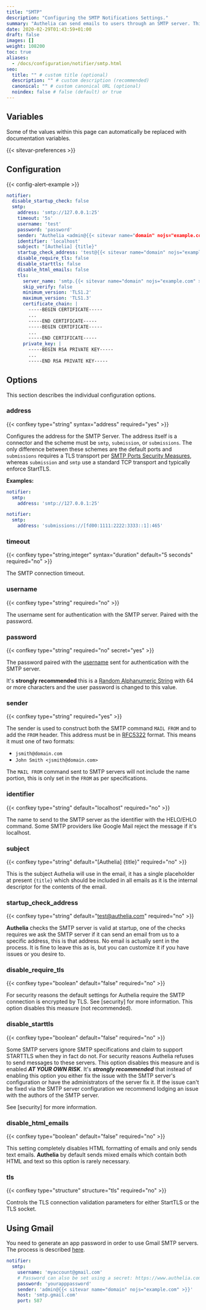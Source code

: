 ```yaml
---
title: "SMTP"
description: "Configuring the SMTP Notifications Settings."
summary: "Authelia can send emails to users through an SMTP server. This section describes how to configure this."
date: 2020-02-29T01:43:59+01:00
draft: false
images: []
weight: 108200
toc: true
aliases:
  - /docs/configuration/notifier/smtp.html
seo:
  title: "" # custom title (optional)
  description: "" # custom description (recommended)
  canonical: "" # custom canonical URL (optional)
  noindex: false # false (default) or true
---
```


## Variables

Some of the values within this page can automatically be replaced with documentation variables.

{{< sitevar-preferences >}}

## Configuration

{{< config-alert-example >}}

```yaml {title="configuration.yml"}
notifier:
  disable_startup_check: false
  smtp:
    address: 'smtp://127.0.0.1:25'
    timeout: '5s'
    username: 'test'
    password: 'password'
    sender: "Authelia <admin@{{< sitevar name="domain" nojs="example.com" >}}>"
    identifier: 'localhost'
    subject: "[Authelia] {title}"
    startup_check_address: 'test@{{< sitevar name="domain" nojs="example.com" >}}'
    disable_require_tls: false
    disable_starttls: false
    disable_html_emails: false
    tls:
      server_name: 'smtp.{{< sitevar name="domain" nojs="example.com" >}}'
      skip_verify: false
      minimum_version: 'TLS1.2'
      maximum_version: 'TLS1.3'
      certificate_chain: |
        -----BEGIN CERTIFICATE-----
        ...
        -----END CERTIFICATE-----
        -----BEGIN CERTIFICATE-----
        ...
        -----END CERTIFICATE-----
      private_key: |
        -----BEGIN RSA PRIVATE KEY-----
        ...
        -----END RSA PRIVATE KEY-----
```

## Options

This section describes the individual configuration options.

### address

{{< confkey type="string" syntax="address" required="yes" >}}

Configures the address for the SMTP Server. The address itself is a connector and the scheme must be `smtp`,
`submission`, or `submissions`. The only difference between these schemes are the default ports and `submissions`
requires a TLS transport per [SMTP Ports Security Measures][docs-security-smtp-port], whereas `submission` and `smtp`
use a standard TCP transport and typically enforce StartTLS.

[docs-security-smtp-port]: ../../overview/security/measures.md#smtp-ports

__Examples:__

```yaml {title="configuration.yml"}
notifier:
  smtp:
    address: 'smtp://127.0.0.1:25'
```

```yaml {title="configuration.yml"}
notifier:
  smtp:
    address: 'submissions://[fd00:1111:2222:3333::1]:465'
```

### timeout

{{< confkey type="string,integer" syntax="duration" default="5 seconds" required="no" >}}

The SMTP connection timeout.

### username

{{< confkey type="string" required="no" >}}

The username sent for authentication with the SMTP server. Paired with the password.

### password

{{< confkey type="string" required="no" secret="yes" >}}

The password paired with the [username](#username) sent for authentication with the SMTP server.

It's __strongly recommended__ this is a
[Random Alphanumeric String](../../reference/guides/generating-secure-values.md#generating-a-random-alphanumeric-string) with 64 or more
characters and the user password is changed to this value.

### sender

{{< confkey type="string" required="yes" >}}

The sender is used to construct both the SMTP command `MAIL FROM` and to add the `FROM` header. This address must be
in [RFC5322](https://datatracker.ietf.org/doc/html/rfc5322#section-3.4) format. This means it must one of two formats:

* `jsmith@domain.com`
* `John Smith <jsmith@domain.com>`

The `MAIL FROM` command sent to SMTP servers will not include the name portion, this is only set in the `FROM` as per
specifications.

### identifier

{{< confkey type="string" default="localhost" required="no" >}}

The name to send to the SMTP server as the identifier with the HELO/EHLO command. Some SMTP providers like Google Mail
reject the message if it's localhost.

### subject

{{< confkey type="string" default="[Authelia] {title}" required="no" >}}

This is the subject Authelia will use in the email, it has a single placeholder at present `{title}` which should
be included in all emails as it is the internal descriptor for the contents of the email.

### startup_check_address

{{< confkey type="string" default="test@authelia.com" required="no" >}}

__Authelia__ checks the SMTP server is valid at startup, one of the checks requires we ask the SMTP server if it can
send an email from us to a specific address, this is that address. No email is actually sent in the process. It is fine
to leave this as is, but you can customize it if you have issues or you desire to.

### disable_require_tls

{{< confkey type="boolean" default="false" required="no" >}}

For security reasons the default settings for Authelia require the SMTP connection is encrypted by TLS. See [security]
for more information. This option disables this measure (not recommended).

### disable_starttls

{{< confkey type="boolean" default="false" required="no" >}}

Some SMTP servers ignore SMTP specifications and claim to support STARTTLS when they in fact do not.
For security reasons Authelia refuses to send messages to these servers.
This option disables this measure and is enabled  *__AT YOUR OWN RISK__*. It's *__strongly recommended__*
that instead of enabling this option you either fix the issue with the SMTP server's configuration or
have the administrators of the server fix it. If the issue can't be fixed via the SMTP server configuration we recommend
lodging an issue with the authors of the SMTP server.

See [security] for more information.

### disable_html_emails

{{< confkey type="boolean" default="false" required="no" >}}

This setting completely disables HTML formatting of emails and only sends text emails. __Authelia__ by default sends
mixed emails which contain both HTML and text so this option is rarely necessary.

### tls

{{< confkey type="structure" structure="tls" required="no" >}}

Controls the TLS connection validation parameters for either StartTLS or the TLS socket.

## Using Gmail

You need to generate an app password in order to use Gmail SMTP servers. The process is described
[here](https://support.google.com/accounts/answer/185833?hl=en).

```yaml {title="configuration.yml"}
notifier:
  smtp:
    username: 'myaccount@gmail.com'
    # Password can also be set using a secret: https://www.authelia.com/configuration/methods/secrets/
    password: 'yourapppassword'
    sender: 'admin@{{< sitevar name="domain" nojs="example.com" >}}'
    host: 'smtp.gmail.com'
    port: 587
```

